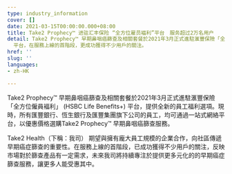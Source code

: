 ```yaml
---
type: industry_information
cover: []
date: 2021-03-15T00:00:00.000+08:00
title: Take2 Prophecy™ 进驻汇丰保险 “全方位雇员褔利”平台　服务超过2万名用户
detail: Take2 Prophecy™ 早期鼻咽癌篩查及相關套餐於2021年3月正式進駐滙豐保險「全方位僱員褔利」 (HSBC Life Benefits+)
  平台，在服務上線的首階段，更成功獲得不少用戶的關注。
href: ''
slug: ''
languages:
- zh-HK

---
```

Take2 Prophecy™ 早期鼻咽癌篩查及相關套餐於2021年3月正式進駐滙豐保險「全方位僱員褔利」 (HSBC Life Benefits+) 平台，提供全新的員工福利選項。現時，所有匯豐銀行、恆生銀行及匯豐集團旗下公司的員工，均可通過一站式網絡平台，以優惠價格選購Take2 Prophecy™ 早期鼻咽癌篩查服務。

Take2 Health（下稱：我司） 期望與擁有龐大員工規模的企業合作，向社區傳遞早期癌症篩查的重要性。在服務上線的首階段，已成功獲得不少用戶的關注，反映市場對於篩查產品有一定需求，未來我司將持續專注於提供更多元化的的早期癌症篩查服務，讓更多人能受惠其中。